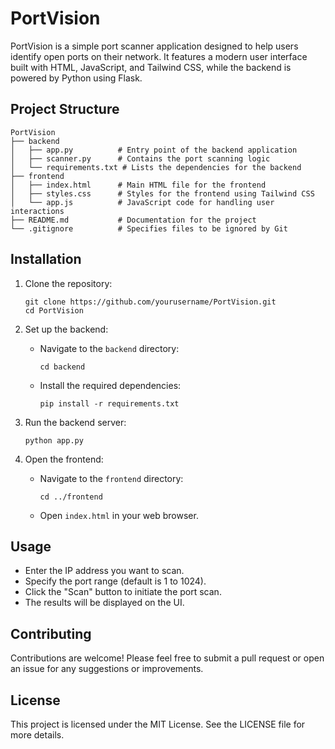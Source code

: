 # PortVision

PortVision is a simple port scanner application designed to help users identify open ports on their network. It features a modern user interface built with HTML, JavaScript, and Tailwind CSS, while the backend is powered by Python using Flask.

## Project Structure

```
PortVision
├── backend
│   ├── app.py          # Entry point of the backend application
│   ├── scanner.py      # Contains the port scanning logic
│   └── requirements.txt # Lists the dependencies for the backend
├── frontend
│   ├── index.html      # Main HTML file for the frontend
│   ├── styles.css      # Styles for the frontend using Tailwind CSS
│   └── app.js          # JavaScript code for handling user interactions
├── README.md           # Documentation for the project
└── .gitignore          # Specifies files to be ignored by Git
```

## Installation

1. Clone the repository:
   ```
   git clone https://github.com/yourusername/PortVision.git
   cd PortVision
   ```

2. Set up the backend:
   - Navigate to the `backend` directory:
     ```
     cd backend
     ```
   - Install the required dependencies:
     ```
     pip install -r requirements.txt
     ```

3. Run the backend server:
   ```
   python app.py
   ```

4. Open the frontend:
   - Navigate to the `frontend` directory:
     ```
     cd ../frontend
     ```
   - Open `index.html` in your web browser.

## Usage

- Enter the IP address you want to scan.
- Specify the port range (default is 1 to 1024).
- Click the "Scan" button to initiate the port scan.
- The results will be displayed on the UI.

## Contributing

Contributions are welcome! Please feel free to submit a pull request or open an issue for any suggestions or improvements.

## License

This project is licensed under the MIT License. See the LICENSE file for more details.